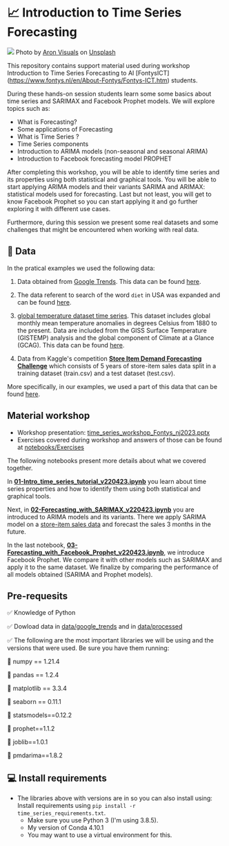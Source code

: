 # :chart_with_upwards_trend: Introduction to Time Series Forecasting

![](https://github.com/dpbac/time-series/tree/master/images/jon-tyson-FlHdnPO6dlw-unsplash.jpg)
Photo by <a href="https://unsplash.com/@jontyson?utm_content=creditCopyText&utm_medium=referral&utm_source=unsplash">Aron Visuals</a> on <a href="https://unsplash.com/photos/brown-and-white-clocks-FlHdnPO6dlw?utm_content=creditCopyText&utm_medium=referral&utm_source=unsplash">Unsplash</a>

This repository contains support material used during workshop Introduction to Time Series Forecasting to AI [FontysICT] (https://www.fontys.nl/en/About-Fontys/Fontys-ICT.htm) students.

During these hands-on session students learn some some basics about time series and SARIMAX and Facebook Prophet models. We will explore topics such as:

* What is Forecasting?
* Some applications of Forecasting
* What is Time Series ?
* Time Series components
* Introduction to ARIMA models (non-seasonal and seasonal ARIMA)
* Introduction to Facebook forecasting model PROPHET

After completing this workshop, you will be able to identify time series and its properties using both statistical and graphical tools. You will be able to start applying ARIMA models and their variants SARIMA and ARIMAX: statistical models used for forecasting. Last but not least, you will get to know Facebook Prophet so you can start applying it and go further exploring it with different use cases.
  
Furthermore, during this session we present some real datasets and some challenges that might be encountered when working with real data.

## :file_folder: Data

In the pratical examples we used the following data:

1. Data obtained from [Google Trends](https://trends.google.com/trends/). This data can be found [here](https://github.com/dpbac/time-series/tree/master/data/google_trends).

2. The data referent to search of the word `diet` in USA was expanded and can be found [here](https://github.com/dpbac/time-series/tree/master//data/processed/diet_USA_2016_2023.csv).

3. [global temperature dataset time series](https://datahub.io/core/global-temp#data). This dataset includes global monthly mean temperature anomalies in degrees Celsius from 1880 to the present. Data are included from the GISS Surface Temperature (GISTEMP) analysis and the global component of Climate at a Glance (GCAG). This data can be found [here](https://github.com/dpbac/time-series/tree/master/data/monthly_csv.csv).

4. Data from Kaggle's competition [**Store Item Demand Forecasting Challenge**](https://www.kaggle.com/c/demand-forecasting-kernels-only) which consists of 5 years of store-item sales data split in a training dataset (train.csv) and a test dataset (test.csv). 

More specifically, in our examples, we used a part of this data that can be found [here](https://github.com/dpbac/time-series/tree/master/data/processed).

## Material workshop

* Workshop presentation: [time_series_workshop_Fontys_nj2023.pptx](https://github.com/dpbac/time-series/tree/master/docs/time_series_workshop_Fontys_nj2023.pptx)
* Exercises covered during workshop and answers of those can be found at [notebooks/Exercises](https://github.com/dpbac/time-series/tree/master/notebooks/Exercises)

The following notebooks present more details about what we covered together.

In **[01-Intro_time_series_tutorial_v220423.ipynb](https://github.com/dpbac/time-series/tree/master/notebooks/01-Intro_time_series_tutorial_v301023.ipynb)** you learn about time series properties and how to identify them using both statistical and graphical tools.

Next, in **[02-Forecasting_with_SARIMAX_v220423.ipynb](https://github.com/MKB-Datalab/workshop_ts_forecasting/blob/master/notebooks/02-Forecasting_with_SARIMAX_v301023.ipynb)** you are introduced to ARIMA models and its variants. There we apply SARIMA model on a [store-item sales data](https://www.kaggle.com/c/demand-forecasting-kernels-only) and forecast the sales 3 months in the future.

In the last notebook, **[03-Forecasting_with_Facebook_Prophet_v220423.ipynb](https://github.com/dpbac/time-series/tree/master/notebooks/03-Forecasting_with_Facebook_Prophet_v301023.ipynb)**, we introduce Facebook Prophet. We compare it with other models such as SARIMAX and apply it to the same dataset. We finalize by comparing the performance of all models obtained (SARIMA and Prophet models).

 
## Pre-requesits

:white_check_mark: Knowledge of Python

:white_check_mark: Dowload data in [data/google_trends](https://github.com/dpbac/time-series/tree/master/data/google_trends) and in [data/processed](https://github.com/dpbac/time-series/tree/master/data/processed)

:white_check_mark: The following are the most important libraries we will be using and the versions that were used. Be sure you have them running:

:wrench: numpy == 1.21.4

:wrench: pandas == 1.2.4

:wrench: matplotlib == 3.3.4

:wrench: seaborn == 0.11.1

:wrench: statsmodels==0.12.2

:wrench: prophet==1.1.2

:wrench: joblib==1.0.1

:wrench: pmdarima==1.8.2

## :computer: Install requirements
* The libraries above with versions are in so you can also install using: Install requirements using `pip install -r time_series_requirements.txt`.
  * Make sure you use Python 3 (I'm using 3.8.5).
  * My version of Conda 4.10.1
  * You may want to use a virtual environment for this.
